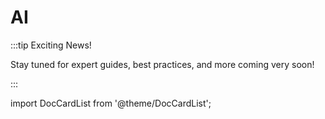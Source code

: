 # AI

:::tip Exciting News!

Stay tuned for expert guides, best practices, and more coming very soon!

:::

import DocCardList from '@theme/DocCardList';

<DocCardList />
